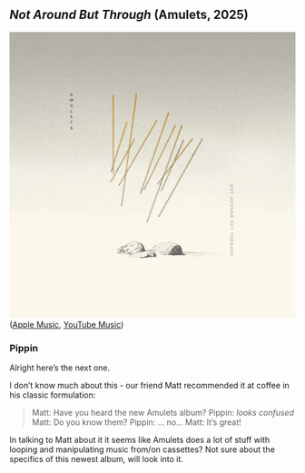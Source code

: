 ## *Not Around But Through* (Amulets, 2025)

![Not Around But Through](../assets/covers/not-around-but-through.png)  
([Apple Music](https://music.apple.com/us/album/not-around-but-through/1781027276), [YouTube Music](https://music.youtube.com/playlist?list=OLAK5uy_k1ZRz4aVdgpXIqxtDAqD-lPKhiZqkUmoQ))
 
### Pippin

Alright here’s the next one.

I don’t know much about this - our friend Matt recommended it at coffee in his classic formulation:

> Matt: Have you heard the new Amulets album?
> Pippin: *looks confused*
> Matt: Do you know them?
> Pippin: … no…
> Matt: It’s great!

In talking to Matt about it it seems like Amulets does a lot of stuff with looping and manipulating music from/on cassettes? Not sure about the specifics of this newest album, will look into it.